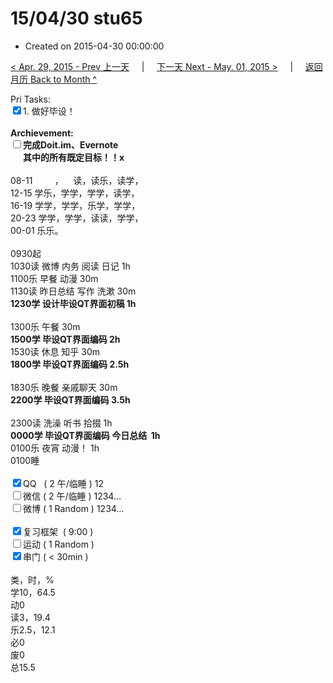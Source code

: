 # 15/04/30 stu65

- Created on 2015-04-30 00:00:00

[< Apr. 29, 2015 - Prev 上一天](/lifelogs/2015/04/d29.md) &nbsp; &nbsp; | &nbsp; &nbsp; [下一天 Next - May. 01, 2015 >](/lifelogs/2015/05/d01.md) &nbsp; &nbsp; |  &nbsp; &nbsp; [返回月历 Back to Month ^](/lifelogs/2015/04/index.md)
<br/><div>Pri Tasks:<br clear="none"/><input type="checkbox" checked="true" />1. 做好毕设！</div>    <div><br clear="none"/></div>    <div><strong>Archievement:</strong></div>    <div><strong><input type="checkbox" />完成Doit.im、</strong><strong>Evernote</strong></div>    <div><strong>      其中的</strong><strong>所有</strong><strong>既定目标！！x</strong></div>    <div>        <div><br clear="none"/></div>08-11         ，    读，读乐，读学，<br clear="none"/>12-15 学乐，学学，学学，读学，<br clear="none"/>16-19 学学，学学，乐学，学学，<br clear="none"/>20-23 学学，学学，读读，学学，    </div>    <div>00-01 乐乐。        <div><br clear="none"/></div>0930起<br clear="none"/>1030读 微博 内务 阅读 日记 1h    </div>    <div>1100乐 早餐 动漫 30m</div>    <div>1130读 昨日总结 写作 洗漱 30m</div>    <div><strong>1230学 <span>设计毕设</span>QT界面初稿 1h</strong>        <div><br clear="none"/></div>1300乐 午餐 30m    </div>    <div><strong>1500学 毕设QT界面编码 2h</strong></div>    <div>1530读 休息 知乎 30m</div>    <div><strong>1800学 毕设QT界面编码 2.5h</strong>        <div><br clear="none"/></div>1830乐 晚餐 亲戚聊天 30m    </div>    <div><strong>2200学 毕设QT界面编码 3.5h</strong><br clear="none"/>        <div><br clear="none"/></div>2300读 洗澡 听书 拾掇 1h    </div>    <div><strong>0000学 毕设QT界面编码 今日总结  1h</strong></div>    <div>0100乐 夜宵 动漫！ 1h</div>    <div>0100睡</div>    <div><br clear="none"/></div>    <div><input type="checkbox" checked="true" />QQ   ( 2 午/临睡 ) 12<br clear="none"/><input type="checkbox" />微信 ( 2 午/临睡 ) 1234…</div>    <div><input type="checkbox" />微博 ( 1 Random ) 1234…</div>    <div><br clear="none"/></div>    <div><input type="checkbox" checked="true" />复习框架  ( 9:00 ) <br clear="none"/></div>    <div><input type="checkbox" />运动 ( 1 Random ) </div>    <div><input type="checkbox" checked="true" />串门 ( < 30min ) </div>    <div>        <div><br clear="none"/></div>类，时，%<br clear="none"/>学10，64.5<br clear="none"/>动0<br clear="none"/>读3，19.4<br clear="none"/>乐2.5，12.1<br clear="none"/>必0<br clear="none"/>废0<br clear="none"/>总15.5</div>
